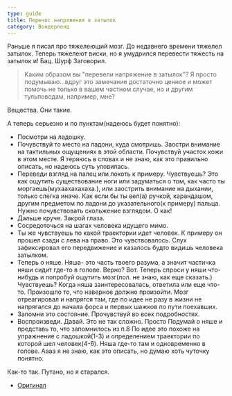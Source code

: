 ```yaml
---
type: guide
title: Перенос напряжения в затылок
category: Вондерленд
---
```



Раньше я писал про тяжелеющий мозг. До недавнего времени тяжелел затылок. Теперь тяжелеют виски, но я умудрился перевести тяжесть на затылок и! Бац. Шурф Заговорил.
>Каким образом вы "перевели напряжение в затылок"? Я просто подумываю...вдруг это замечание достаточно ценное и может помочь не только в вашем частном случае, но и другим тульповодам, например, мне?


Вещества. Они такие.

А теперь серьезно и по пунктам(надеюсь будет понятно):
  - Посмотри на ладошку.
  - Почувствуй то место на ладони, куда смотришь. Заостри внимание на тактильных ощущениях в этой области. Почувствуй участок кожи в этом месте. Я теряюсь в словах и не знаю, как это правильно описать, но надеюсь суть уловилась.
  - Переведи взгляд на палец или локоть к примеру. Чувствуешь? Это как ощутить существование ноги или задуматься о том, как часто ты моргаешь(мухаахахахаха.), или заострить внимание на дыхании, только слегка иначе. Как если бы ты вел(а) ручкой, карандашом, другим предметом по ладони до указательного(к примеру) пальца. Нужно почувствовать скольжение взглядом. О как!
  - Дальше круче. Закрой глаза.
  - Сосредоточься на шагах человека идущего мимо.
  - Ты же чувствуешь по какой траектории идет человек. К примеру он прошел сзади с лева на право. Это чувствовалось. Слух зафиксировал его передвижение и казалось будто видишь человека затылком.
  - Теперь о няше. Няша- это часть твоего разума, а значит частичка няши сидит где-то в голове. Верно? Вот. Теперь спроси у няши что-нибудь и попробуй ощутить мозг(лол. не знаю, как еще сказать.) Чувствуешь? Когда няша заинтересовалась, ответила или еще что-то. Произошло то, что наверное должно произойти. Мозг отреагировал и напрягся там, где по идее не разу в жизни не напрягался до начала форса и первых шажков по пути поехавших.
  - Запомни это состояние. Прочувствуй во всех подробностях.
  - Воспроизведи. Давай. Это не так сложно. Просто Подумай о няше и представь то, что запомнилось из п.8 По идее это похоже на упражнение с ладошкой(1-3) и определением траектории по которой шел человек(4-6). Няша где-то там и одновременно в голове. Аааа я не знаю, как это описать, но думаю хоть чуточку понятно.

Как-то так. Путано, но я старался.


  * [Оригинал](http://i-not-alone.tumblr.com/post/84228359111/)
